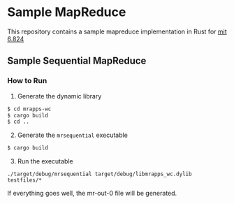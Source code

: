 # Sample MapReduce

This repository contains a sample mapreduce implementation in Rust for [mit 6.824](https://pdos.csail.mit.edu/6.824/labs/lab-mr.html)

## Sample Sequential MapReduce

### How to Run

1. Generate the dynamic library
```bash
$ cd mrapps-wc
$ cargo build
$ cd ..
```

2. Generate the `mrsequential` executable
```bash
$ cargo build
```

3. Run the executable
```bas
./target/debug/mrsequential target/debug/libmrapps_wc.dylib testfiles/*
```
If everything goes well, the mr-out-0 file will be generated.
